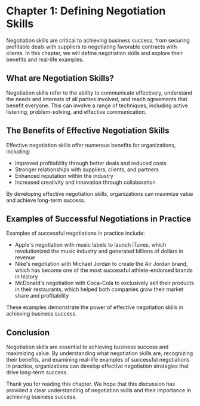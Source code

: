 Chapter 1: Defining Negotiation Skills
======================================

Negotiation skills are critical to achieving business success, from securing profitable deals with suppliers to negotiating favorable contracts with clients. In this chapter, we will define negotiation skills and explore their benefits and real-life examples.

What are Negotiation Skills?
----------------------------

Negotiation skills refer to the ability to communicate effectively, understand the needs and interests of all parties involved, and reach agreements that benefit everyone. This can involve a range of techniques, including active listening, problem-solving, and effective communication.

The Benefits of Effective Negotiation Skills
--------------------------------------------

Effective negotiation skills offer numerous benefits for organizations, including:

* Improved profitability through better deals and reduced costs
* Stronger relationships with suppliers, clients, and partners
* Enhanced reputation within the industry
* Increased creativity and innovation through collaboration

By developing effective negotiation skills, organizations can maximize value and achieve long-term success.

Examples of Successful Negotiations in Practice
-----------------------------------------------

Examples of successful negotiations in practice include:

* Apple's negotiation with music labels to launch iTunes, which revolutionized the music industry and generated billions of dollars in revenue
* Nike's negotiation with Michael Jordan to create the Air Jordan brand, which has become one of the most successful athlete-endorsed brands in history
* McDonald's negotiation with Coca-Cola to exclusively sell their products in their restaurants, which helped both companies grow their market share and profitability

These examples demonstrate the power of effective negotiation skills in achieving business success.

Conclusion
----------

Negotiation skills are essential to achieving business success and maximizing value. By understanding what negotiation skills are, recognizing their benefits, and examining real-life examples of successful negotiations in practice, organizations can develop effective negotiation strategies that drive long-term success.

Thank you for reading this chapter. We hope that this discussion has provided a clear understanding of negotiation skills and their importance in achieving business success.
